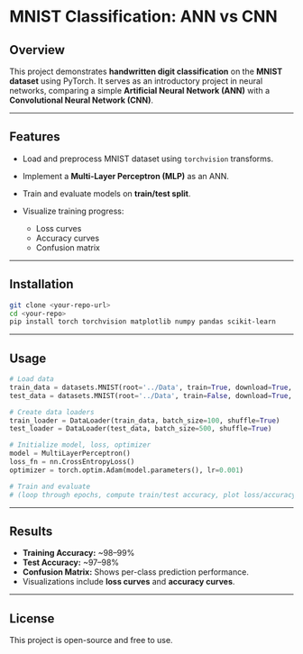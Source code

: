 # MNIST Classification: ANN vs CNN

## Overview

This project demonstrates **handwritten digit classification** on the **MNIST dataset** using PyTorch. It serves as an introductory project in neural networks, comparing a simple **Artificial Neural Network (ANN)** with a **Convolutional Neural Network (CNN)**.

---

## Features

* Load and preprocess MNIST dataset using `torchvision` transforms.
* Implement a **Multi-Layer Perceptron (MLP)** as an ANN.
* Train and evaluate models on **train/test split**.
* Visualize training progress:

  * Loss curves
  * Accuracy curves
  * Confusion matrix

---

## Installation

```bash
git clone <your-repo-url>
cd <your-repo>
pip install torch torchvision matplotlib numpy pandas scikit-learn
```

---

## Usage

```python
# Load data
train_data = datasets.MNIST(root='../Data', train=True, download=True, transform=transforms.ToTensor())
test_data = datasets.MNIST(root='../Data', train=False, download=True, transform=transforms.ToTensor())

# Create data loaders
train_loader = DataLoader(train_data, batch_size=100, shuffle=True)
test_loader = DataLoader(test_data, batch_size=500, shuffle=True)

# Initialize model, loss, optimizer
model = MultiLayerPerceptron()
loss_fn = nn.CrossEntropyLoss()
optimizer = torch.optim.Adam(model.parameters(), lr=0.001)

# Train and evaluate
# (loop through epochs, compute train/test accuracy, plot loss/accuracy)
```

---

## Results

* **Training Accuracy:** \~98–99%
* **Test Accuracy:** \~97–98%
* **Confusion Matrix:** Shows per-class prediction performance.
* Visualizations include **loss curves** and **accuracy curves**.

---

## License

This project is open-source and free to use.
